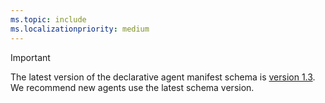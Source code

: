 ```yaml
---
ms.topic: include
ms.localizationpriority: medium
---
```


<!-- markdownlint-disable MD041 -->

> [!IMPORTANT]
> The latest version of the declarative agent manifest schema is [version 1.3](../declarative-agent-manifest-1.3.md). We recommend new agents use the latest schema version.
